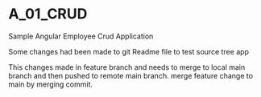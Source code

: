 # A_01_CRUD
Sample Angular Employee Crud Application

Some changes had been made to git Readme file to test source tree app

This changes made in feature branch and needs to merge to local main branch and then pushed to remote main branch.
merge feature change to main by merging commit.